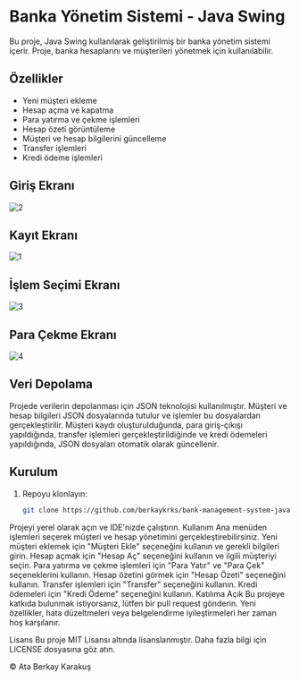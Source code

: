 # Banka Yönetim Sistemi - Java Swing

Bu proje, Java Swing kullanılarak geliştirilmiş bir banka yönetim sistemi içerir. Proje, banka hesaplarını ve müşterileri yönetmek için kullanılabilir.

## Özellikler

- Yeni müşteri ekleme
- Hesap açma ve kapatma
- Para yatırma ve çekme işlemleri
- Hesap özeti görüntüleme
- Müşteri ve hesap bilgilerini güncelleme
- Transfer işlemleri
- Kredi ödeme işlemleri

## Giriş Ekranı

![2](https://github.com/berkaykrks/bank-management-system-java-swing/assets/116452877/49c5cbd2-e15f-4049-b8bd-2df1340c0cc2)

## Kayıt Ekranı

![1](https://github.com/berkaykrks/bank-management-system-java-swing/assets/116452877/00baac5b-97fb-4149-90a8-c61262796dd0)

## İşlem Seçimi Ekranı

![3](https://github.com/berkaykrks/bank-management-system-java-swing/assets/116452877/ddba19ea-8a8b-441e-9cbb-e0778ec18493)

## Para Çekme Ekranı

![4](https://github.com/berkaykrks/bank-management-system-java-swing/assets/116452877/8d7631ec-f790-4a2d-bacc-0594e4a77844)

## Veri Depolama

Projede verilerin depolanması için JSON teknolojisi kullanılmıştır. Müşteri ve hesap bilgileri JSON dosyalarında tutulur ve işlemler bu dosyalardan gerçekleştirilir. Müşteri kaydı oluşturulduğunda, para giriş-çıkışı yapıldığında, transfer işlemleri gerçekleştirildiğinde ve kredi ödemeleri yapıldığında, JSON dosyaları otomatik olarak güncellenir.

## Kurulum

1. Repoyu klonlayın:
   ```sh
   git clone https://github.com/berkaykrks/bank-management-system-java-swing.git
Projeyi yerel olarak açın ve IDE'nizde çalıştırın.
Kullanım
Ana menüden işlemleri seçerek müşteri ve hesap yönetimini gerçekleştirebilirsiniz.
Yeni müşteri eklemek için "Müşteri Ekle" seçeneğini kullanın ve gerekli bilgileri girin.
Hesap açmak için "Hesap Aç" seçeneğini kullanın ve ilgili müşteriyi seçin.
Para yatırma ve çekme işlemleri için "Para Yatır" ve "Para Çek" seçeneklerini kullanın.
Hesap özetini görmek için "Hesap Özeti" seçeneğini kullanın.
Transfer işlemleri için "Transfer" seçeneğini kullanın.
Kredi ödemeleri için "Kredi Ödeme" seçeneğini kullanın.
Katılıma Açık
Bu projeye katkıda bulunmak istiyorsanız, lütfen bir pull request gönderin. Yeni özellikler, hata düzeltmeleri veya belgelendirme iyileştirmeleri her zaman hoş karşılanır.

Lisans
Bu proje MIT Lisansı altında lisanslanmıştır. Daha fazla bilgi için LICENSE dosyasına göz atın.

© Ata Berkay Karakuş
